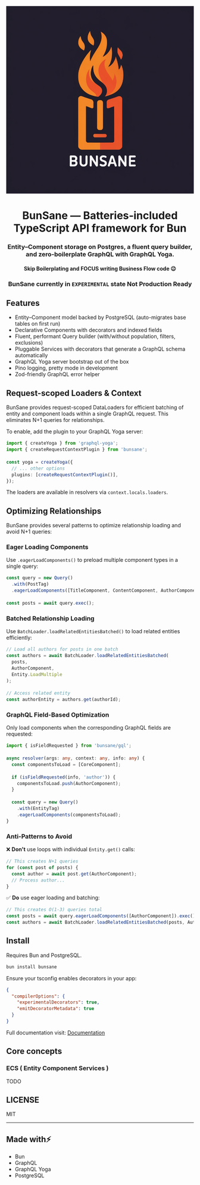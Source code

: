 <div align="center">

<img src="./BunSane.jpg" alt="BunSane" width="520" />

# BunSane — Batteries‑included TypeScript API framework for Bun

### Entity–Component storage on Postgres, a fluent query builder, and zero‑boilerplate GraphQL with GraphQL Yoga.
#### Skip Boilerplating and FOCUS writing Business Flow code 😉

### BunSane currently in `EXPERIMENTAL` state Not Production Ready
</div>

## Features

- Entity–Component model backed by PostgreSQL (auto-migrates base tables on first run)
- Declarative Components with decorators and indexed fields
- Fluent, performant Query builder (with/without population, filters, exclusions)
- Pluggable Services with decorators that generate a GraphQL schema automatically
- GraphQL Yoga server bootstrap out of the box
- Pino logging, pretty mode in development
- Zod-friendly GraphQL error helper

## Request-scoped Loaders & Context

BunSane provides request-scoped DataLoaders for efficient batching of entity and component loads within a single GraphQL request. This eliminates N+1 queries for relationships.

To enable, add the plugin to your GraphQL Yoga server:

```typescript
import { createYoga } from 'graphql-yoga';
import { createRequestContextPlugin } from 'bunsane';

const yoga = createYoga({
  // ... other options
  plugins: [createRequestContextPlugin()],
});
```

The loaders are available in resolvers via `context.locals.loaders`.

## Optimizing Relationships

BunSane provides several patterns to optimize relationship loading and avoid N+1 queries:

### Eager Loading Components

Use `.eagerLoadComponents()` to preload multiple component types in a single query:

```typescript
const query = new Query()
  .with(PostTag)
  .eagerLoadComponents([TitleComponent, ContentComponent, AuthorComponent]);

const posts = await query.exec();
```

### Batched Relationship Loading

Use `BatchLoader.loadRelatedEntitiesBatched()` to load related entities efficiently:

```typescript
// Load all authors for posts in one batch
const authors = await BatchLoader.loadRelatedEntitiesBatched(
  posts,
  AuthorComponent,
  Entity.LoadMultiple
);

// Access related entity
const authorEntity = authors.get(authorId);
```

### GraphQL Field-Based Optimization

Only load components when the corresponding GraphQL fields are requested:

```typescript
import { isFieldRequested } from 'bunsane/gql';

async resolver(args: any, context: any, info: any) {
  const componentsToLoad = [CoreComponent];
  
  if (isFieldRequested(info, 'author')) {
    componentsToLoad.push(AuthorComponent);
  }
  
  const query = new Query()
    .with(EntityTag)
    .eagerLoadComponents(componentsToLoad);
}
```

### Anti-Patterns to Avoid

❌ **Don't** use loops with individual `Entity.get()` calls:
```typescript
// This creates N+1 queries
for (const post of posts) {
  const author = await post.get(AuthorComponent);
  // Process author...
}
```

✅ **Do** use eager loading and batching:
```typescript
// This creates O(1-3) queries total
const posts = await query.eagerLoadComponents([AuthorComponent]).exec();
const authors = await BatchLoader.loadRelatedEntitiesBatched(posts, AuthorComponent, Entity.LoadMultiple);
```

## Install

Requires Bun and PostgreSQL.

```cmd
bun install bunsane
```

Ensure your tsconfig enables decorators in your app:

```json
{
  "compilerOptions": {
    "experimentalDecorators": true,
    "emitDecoratorMetadata": true
  }
}
```

Full documentation visit: [Documentation](https://example.com)

## Core concepts

### ECS ( Entity Component Services )
TODO


## LICENSE 
MIT

---

## Made with⚡
- Bun
- GraphQL
- GraphQL Yoga
- PostgreSQL

